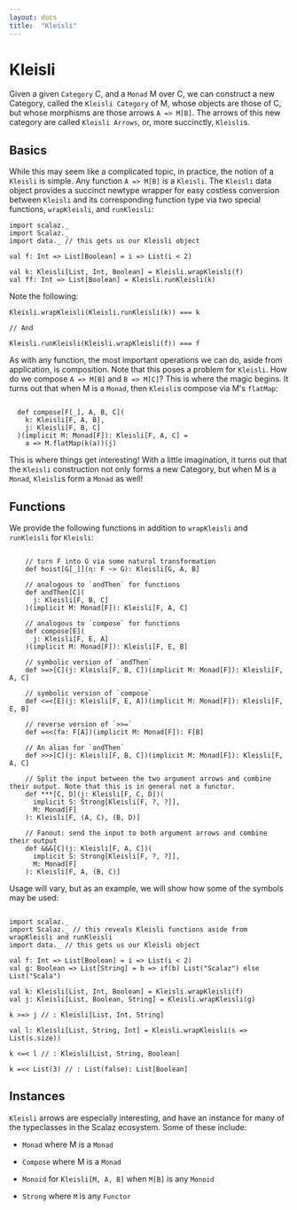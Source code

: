 ```yaml
---
layout: docs
title:  "Kleisli"
---
```


# Kleisli

Given a given `Category` C, and a `Monad` M over C, we can construct a new Category, called the `Kleisli Category` of M, whose objects are those of C, but whose morphisms are those arrows `A => M[B]`. The arrows of this new category are called `Kleisli Arrows`, or, more succinctly, `Kleisli`s.


## Basics

While this may seem like a complicated topic, in practice, the notion of a `Kleisli` is simple. Any function `A => M[B]` is a `Kleisli`. The `Kleisli` data object provides a succinct newtype wrapper for easy costless conversion between `Kleisli` and its corresponding function type via two special functions, `wrapKleisli`, and `runKleisli`:

```tut:silent
import scalaz._
import Scalaz._
import data._ // this gets us our Kleisli object

val f: Int => List[Boolean] = i => List(i < 2)

val k: Kleisli[List, Int, Boolean] = Kleisli.wrapKleisli(f)
val ff: Int => List[Boolean] = Kleisli.runKleisli(k)

```

Note the following:

```
Kleisli.wrapKleisli(Kleisli.runKleisli(k)) === k

// And

Kleisli.runKleisli(Kleisli.wrapKleisli(f)) === f
```

As with any function, the most important operations we can do, aside from application, is composition. Note that this poses a problem for `Kleisli`. How do we compose `A => M[B]` and `B => M[C]`? This is where the magic begins. It turns out that when M is a `Monad`, then `Kleisli`s compose via M's `flatMap`:

```

  def compose[F[_], A, B, C](
    k: Kleisli[F, A, B],
    j: Kleisli[F, B, C]
  )(implicit M: Monad[F]): Kleisli[F, A, C] =
    a => M.flatMap(k(a))(j)
```

This is where things get interesting! With a little imagination, it turns out that the `Kleisli` construction not only forms a new Category, but when M is a `Monad`, `Kleisli`s form a `Monad` as well!

## Functions

We provide the following functions in addition to `wrapKleisli` and `runKleisli` for `Kleisli`:

```

    // turn F into G via some natural transformation
    def hoist[G[_]](η: F ~> G): Kleisli[G, A, B]

    // analogous to `andThen` for functions
    def andThen[C](
      j: Kleisli[F, B, C]
    )(implicit M: Monad[F]): Kleisli[F, A, C]

    // analogous to `compose` for functions
    def compose[E](
      j: Kleisli[F, E, A]
    )(implicit M: Monad[F]): Kleisli[F, E, B]

    // symbolic version of `andThen`
    def >=>[C](j: Kleisli[F, B, C])(implicit M: Monad[F]): Kleisli[F, A, C]

    // symbolic version of `compose`
    def <=<[E](j: Kleisli[F, E, A])(implicit M: Monad[F]): Kleisli[F, E, B]

    // reverse version of `>>=`
    def =<<(fa: F[A])(implicit M: Monad[F]): F[B]

    // An alias for `andThen`
    def >>>[C](j: Kleisli[F, B, C])(implicit M: Monad[F]): Kleisli[F, A, C] 

    // Split the input between the two argument arrows and combine their output. Note that this is in general not a functor.
    def ***[C, D](j: Kleisli[F, C, D])(
      implicit S: Strong[Kleisli[F, ?, ?]],
      M: Monad[F]
    ): Kleisli[F, (A, C), (B, D)]

    // Fanout: send the input to both argument arrows and combine their output
    def &&&[C](j: Kleisli[F, A, C])(
      implicit S: Strong[Kleisli[F, ?, ?]],
      M: Monad[F]
    ): Kleisli[F, A, (B, C)]

```

Usage will vary, but as an example, we will show how some of the symbols may be used:

```tut:silent

import scalaz._
import Scalaz._ // this reveals Kleisli functions aside from wrapKleisli and runKleisli
import data._ // this gets us our Kleisli object

val f: Int => List[Boolean] = i => List(i < 2)
val g: Boolean => List[String] = b => if(b) List("Scalaz") else List("Scala")

val k: Kleisli[List, Int, Boolean] = Kleisli.wrapKleisli(f)
val j: Kleisli[List, Boolean, String] = Kleisli.wrapKleisli(g)

k >=> j // : Kleisli[List, Int, String]

val l: Kleisli[List, String, Int] = Kleisli.wrapKleisli(s => List(s.size))

k <=< l // : Kleisli[List, String, Boolean]

k =<< List(3) // : List(false): List[Boolean]

```
## Instances

`Kleisli` arrows are especially interesting, and have an instance for many of the typeclasses in the Scalaz ecosystem. Some of these include:


- `Monad` where M is a `Monad`

- `Compose` where M is a `Monad`

- `Monoid` for `Kleisli[M, A, B]` when `M[B]` is any `Monoid`

- `Strong` where `M` is any `Functor`

